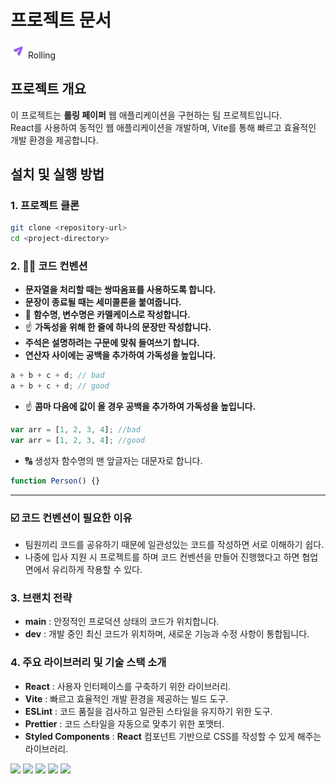# 프로젝트 문서

<img src="public/logo.png" width="24" height="24"/> Rolling

## 프로젝트 개요

이 프로젝트는 **롤링 페이퍼** 웹 애플리케이션을 구현하는 팀 프로젝트입니다.<br />
React를 사용하여 동적인 웹 애플리케이션을 개발하며, Vite를 통해 빠르고 효율적인 개발 환경을 제공합니다.

## 설치 및 실행 방법

### 1. 프로젝트 클론

```bash
git clone <repository-url>
cd <project-directory>
```

### 2. 🧑‍💻 코드 컨벤션

- **문자열을 처리할 때는 쌍따옴표를 사용하도록 합니다.**
- **문장이 종료될 때는 세미콜론을 붙여줍니다.**
- 🐫 **함수명, 변수명은 카멜케이스로 작성합니다.**
- ☝ **가독성을 위해 한 줄에 하나의 문장만 작성합니다.**
- **주석은 설명하려는 구문에 맞춰 들여쓰기 합니다.**
- **연산자 사이에는 공백을 추가하여 가독성을 높입니다.**

```jsx
a + b + c + d; // bad
a + b + c + d; // good
```

- ☝ **콤마 다음에 값이 올 경우 공백을 추가하여 가독성을 높입니다.**

```jsx
var arr = [1, 2, 3, 4]; //bad
var arr = [1, 2, 3, 4]; //good
```

- 🔠 생성자 함수명의 맨 앞글자는 대문자로 합니다.

```jsx
function Person() {}
```

---

### ☑️ 코드 컨벤션이 필요한 이유

- 팀원끼리 코드를 공유하기 때문에 일관성있는 코드를 작성하면 서로 이해하기 쉽다.
- 나중에 입사 지원 시 프로젝트를 하며 코드 컨벤션을 만들어 진행했다고 하면 협업 면에서 유리하게 작용할 수 있다.

### 3. 브랜치 전략

- **main** : 안정적인 프로덕션 상태의 코드가 위치합니다.
- **dev** : 개발 중인 최신 코드가 위치하며, 새로운 기능과 수정 사항이 통합됩니다.

### 4. 주요 라이브러리 및 기술 스택 소개

- **React** : 사용자 인터페이스를 구축하기 위한 라이브러리.
- **Vite** : 빠르고 효율적인 개발 환경을 제공하는 빌드 도구.
- **ESLint** : 코드 품질을 검사하고 일관된 스타일을 유지하기 위한 도구.
- **Prettier** : 코드 스타일을 자동으로 맞추기 위한 포맷터.
- **Styled Components** : **React** 컴포넌트 기반으로 CSS를 작성할 수 있게 해주는 라이브러리.
<div>
  <img src="https://img.shields.io/badge/React-61DAFB?style=for-the-badge&logo=react&logoColor=black">
  <img src="https://img.shields.io/badge/Vite-646CFF?style=for-the-badge&logo=vite&logoColor=FECC00">
  <img src="https://img.shields.io/badge/eslint-4B32C3?style=for-the-badge&logo=eslint&logoColor=white">
  <img src="https://img.shields.io/badge/prettier-F7B93E?style=for-the-badge&logo=prettier&logoColor=F50057">
  <img src="https://img.shields.io/badge/styledcomponents-DB7093?style=for-the-badge&logo=styledcomponents&logoColor=white">
</div>

